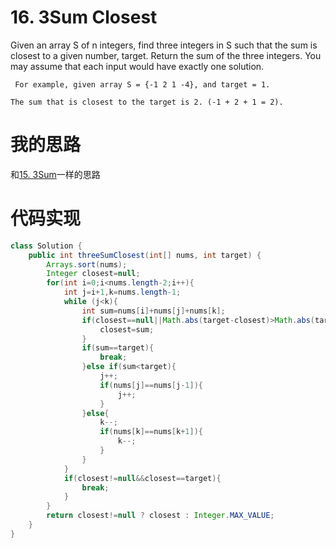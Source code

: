 ﻿# 16. 3Sum Closest

Given an array S of n integers, find three integers in S such that the sum is closest to a given number, target. Return the sum of the three integers. You may assume that each input would have exactly one solution.

```
 For example, given array S = {-1 2 1 -4}, and target = 1.

The sum that is closest to the target is 2. (-1 + 2 + 1 = 2).
```

# 我的思路

和<a href="https://leetcode.com/problems/3sum/description/">15. 3Sum</a>一样的思路

# 代码实现

```java
class Solution {
    public int threeSumClosest(int[] nums, int target) {
        Arrays.sort(nums);
        Integer closest=null;
        for(int i=0;i<nums.length-2;i++){
            int j=i+1,k=nums.length-1;
            while (j<k){
                int sum=nums[i]+nums[j]+nums[k];
                if(closest==null||Math.abs(target-closest)>Math.abs(target-sum)){
                    closest=sum;
                }
                if(sum==target){
                    break;
                }else if(sum<target){
                    j++;
                    if(nums[j]==nums[j-1]){
                        j++;
                    }
                }else{
                    k--;
                    if(nums[k]==nums[k+1]){
                        k--;
                    }
                }
            }
            if(closest!=null&&closest==target){
                break;
            }
        }
        return closest!=null ? closest : Integer.MAX_VALUE;
    }
}
```